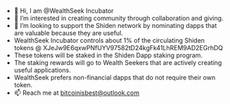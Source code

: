 - 👋 Hi, I am @WealthSeek Incubator
- 👀 I’m interested in creating community through collaboration and giving.
- 💞️ I’m looking to support the Shiden network by nominating dapps that are valuable because they are useful.
- WealthSeek Incubator controls about 1% of the circulating Shiden tokens @ XJeJw9E6qxwPNfUYV97582tD24kgFk41LhREM9AD2EGrhDQ
- These tokens will be staked in the Shiden Dapp staking program.
- The staking rewards will go to Wealth Seekers that are actively creating useful applications.
- WealthSeek prefers non-financial dapps that do not require their own token.
- 📫 Reach me at bitcoinisbest@outlook.com


